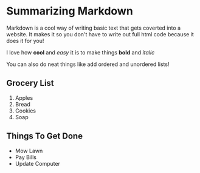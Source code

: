 
# Summarizing Markdown

Markdown is a cool way of writing basic text that gets coverted into a website.
It makes it so you don't have to write out full html code because it does it for you!

I love how **cool** and *easy* it is to make things **bold** and *italic*

You can also do neat things like add ordered and unordered lists!

## Grocery List

1. Apples
2. Bread
3. Cookies
4. Soap

## Things To Get Done

- Mow Lawn
- Pay Bills
- Update Computer

